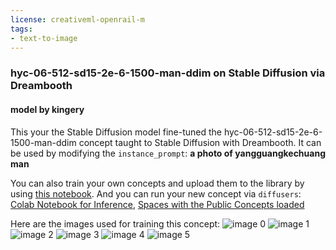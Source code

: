 ```yaml
---
license: creativeml-openrail-m
tags:
- text-to-image
---
```

### hyc-06-512-sd15-2e-6-1500-man-ddim on Stable Diffusion via Dreambooth
#### model by kingery
This your the Stable Diffusion model fine-tuned the hyc-06-512-sd15-2e-6-1500-man-ddim concept taught to Stable Diffusion with Dreambooth.
It can be used by modifying the `instance_prompt`: **a photo of yangguangkechuang man**

You can also train your own concepts and upload them to the library by using [this notebook](https://colab.research.google.com/github/huggingface/notebooks/blob/main/diffusers/sd_dreambooth_training.ipynb).
And you can run your new concept via `diffusers`: [Colab Notebook for Inference](https://colab.research.google.com/github/huggingface/notebooks/blob/main/diffusers/sd_dreambooth_inference.ipynb), [Spaces with the Public Concepts loaded](https://huggingface.co/spaces/sd-dreambooth-library/stable-diffusion-dreambooth-concepts)

Here are the images used for training this concept:
![image 0](https://huggingface.co/kingery/hyc-06-512-sd15-2e-6-1500-man-ddim/resolve/main/concept_images/02.png)
![image 1](https://huggingface.co/kingery/hyc-06-512-sd15-2e-6-1500-man-ddim/resolve/main/concept_images/03.png)
![image 2](https://huggingface.co/kingery/hyc-06-512-sd15-2e-6-1500-man-ddim/resolve/main/concept_images/04.png)
![image 3](https://huggingface.co/kingery/hyc-06-512-sd15-2e-6-1500-man-ddim/resolve/main/concept_images/01.png)
![image 4](https://huggingface.co/kingery/hyc-06-512-sd15-2e-6-1500-man-ddim/resolve/main/concept_images/06.png)
![image 5](https://huggingface.co/kingery/hyc-06-512-sd15-2e-6-1500-man-ddim/resolve/main/concept_images/05.png)

